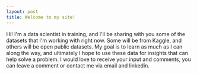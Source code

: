 ```yaml
---
layout: post
title: Welcome to my site!
---
```

Hi! I'm a data scientist in training, and I'll be sharing with you some of the datasets that I'm working with right now. Some will be from Kaggle, and others will be open public datasets. My goal is to learn as much as I can along the way, and ultimately I hope to use these data for insights that can help solve a problem. 
I would love to receive your input and comments, you can leave a comment or contact me via email and linkedin.

